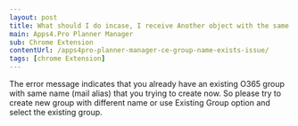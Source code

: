 ```yaml
---
layout: post
title: What should I do incase, I receive Another object with the same value for property mailNickname already exists error during import?
main: Apps4.Pro Planner Manager
sub: Chrome Extension
contentUrl: /apps4pro-planner-manager-ce-group-name-exists-issue/
tags: [chrome Extension]
---
```

The error message indicates that you already have an existing O365 group with same name (mail alias) that you trying to create now. So please try to create new group with different name or use Existing Group option and select the existing group. 

 